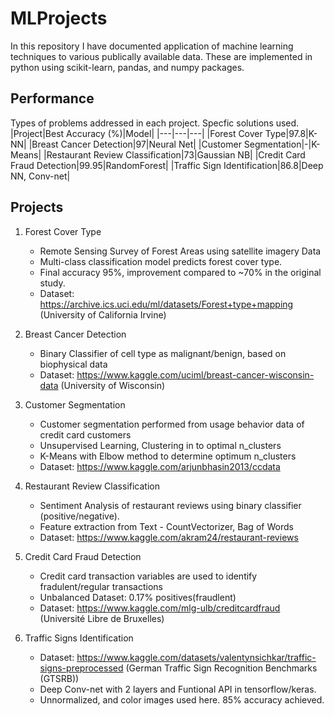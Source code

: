 # MLProjects 
In this repository I have documented application of machine learning techniques to various publically available data. These are implemented in python using scikit-learn, pandas, and numpy packages.

## Performance
Types of problems addressed in each project.
Specfic solutions used.
|Project|Best Accuracy (%)|Model|
|---|---|---|
|Forest Cover Type|97.8|K-NN|
|Breast Cancer Detection|97|Neural Net|
|Customer Segmentation|-|K-Means|
|Restaurant Review Classification|73|Gaussian NB|
|Credit Card Fraud Detection|99.95|RandomForest|
|Traffic Sign Identification|86.8|Deep NN, Conv-net|

## Projects
1. Forest Cover Type
   - Remote Sensing Survey of Forest Areas using satellite
    imagery Data
   - Multi-class classification model predicts forest cover type. 
   - Final accuracy 95%, improvement compared to ~70% in the original study.
   - Dataset: https://archive.ics.uci.edu/ml/datasets/Forest+type+mapping
            (University of California Irvine)

2. Breast Cancer Detection
   - Binary Classifier of cell type as malignant/benign, based on biophysical data
   - Dataset: https://www.kaggle.com/uciml/breast-cancer-wisconsin-data
            (University of Wisconsin)

3. Customer Segmentation
   - Customer segmentation performed from usage behavior data of credit card customers 
   - Unsupervised Learning, Clustering in to optimal n_clusters
   - K-Means with Elbow method to determine optimum n_clusters
   - Dataset: https://www.kaggle.com/arjunbhasin2013/ccdata

4. Restaurant Review Classification
   - Sentiment Analysis of restaurant reviews using binary classifier (positive/negative).
   - Feature extraction from Text - CountVectorizer, Bag of Words
   - Dataset: https://www.kaggle.com/akram24/restaurant-reviews


5. Credit Card Fraud Detection
   - Credit card transaction variables are used to identify fradulent/regular transactions
   - Unbalanced Dataset: 0.17% positives(fraudlent)
   - Dataset: https://www.kaggle.com/mlg-ulb/creditcardfraud (Université Libre de Bruxelles)

6. Traffic Signs Identification
   - Dataset:  https://www.kaggle.com/datasets/valentynsichkar/traffic-signs-preprocessed 
      (German Traffic Sign Recognition Benchmarks (GTSRB))
   - Deep Conv-net with 2 layers and Funtional API in tensorflow/keras.
   - Unnormalized, and color images used here. 85% accuracy achieved. 
   
